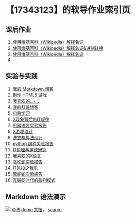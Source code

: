 # 【17343123】的软导作业索引页

## 课后作业

1. [使用维基百科（Wikipedia）解释名词](hw01)
2. [使用维基百科（Wikipedia）解释名词&进制转换](hw02)
3. [使用维基百科（Wikipedia）解释名词](hw03)
4. ...


## 实验与实践

1. [我的 Markdown 博客](lab01)
2. [制作 HTML5 游戏](lab02)
3. [我喜欢的...-...](lab03)
4. [我的科普博客](lab04)
5. [电路学习](lab05)
6. [X现象背后的IT规律](lab06)
7. [机器语言实验报告](lab07)
8. [X游戏设计](lab08)
9. [洗衣机算法设计](lab09)
10. [python 编程实验报告](lab10)
11. [IT伦理与道德研究](lab11)
12. [我喜欢的X语言](lab12)
13. [贪吃蛇实验报告](lab13)
14. [IT风投之我见](lab14)
15. [智能蛇实验报告](lab15)
16. [互联网时代的盈利模式](lab16)


## Markdown 语法演示

![](images/exclamation.png) 语法 [demo 文档](demo)， [source](https://github.com/sysu-swi/homework/blob/gh-pages/demo.md)



